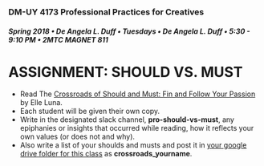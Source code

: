 ### DM-UY 4173 Professional Practices for Creatives
##### Spring 2018 • De Angela L. Duff • Tuesdays • De Angela L. Duff • 5:30 - 9:10 PM • 2MTC MAGNET 811

# ASSIGNMENT: SHOULD VS. MUST

* Read The [Crossroads of Should and Must: Fin and Follow Your Passion](https://www.google.com/url?sa=t&rct=j&q=&esrc=s&source=web&cd=1&ved=0ahUKEwjOjq-6wezYAhXkdN8KHSEXCREQFggqMAA&url=https%3A%2F%2Fwww.amazon.com%2FCrossroads-Should-Must-Follow-Passion%2Fdp%2F0761184880&usg=AOvVaw23HybdANBazwkK3CEZK8Aa) by Elle Luna.
* Each student will be given their own copy.
* Write in the designated slack channel, **pro-should-vs-must**, any epiphanies or insights that occurred while reading, how it reflects your own values (or does not and why).
* Also write a list of your shoulds and musts and post it in [your google drive folder for this class](deliverables.md) as **crossroads_yourname**.




